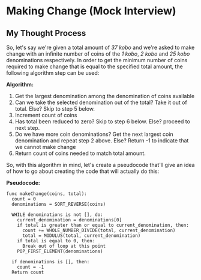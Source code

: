 # Making Change (Mock Interview)

## My Thought Process
So, let's say we're given a total amount of _37 kobo_ and we're asked to make change with an infinite number of coins of the _1 kobo_, _2 kobo_ and _25 kobo_ denominations respectively. In order to get the minimum number of coins required to make change that is equal to the specified total amount, the following algorithm step can be used:

**Algorithm:**

1. Get the largest denomination among the denomination of coins available
2. Can we take the selected denomination out of the total? Take it out of total. Else? Skip to step 5 below.
3. Increment count of coins
4. Has total been reduced to zero? Skip to step 6 below. Else? proceed to next step.
5. Do we have more coin denominations? Get the next largest coin denomination and repeat step 2 above. Else? Return -1 to indicate that we cannot make change
6. Return count of coins needed to match total amount.

So, with this algorithm in mind, let's create a pseudocode that'll give an idea of how to go about creating the code that will actually do this:

**Pseudocode:**

```
func makeChange(coins, total):
  count = 0
  denominations = SORT_REVERSE(coins)

  WHILE denominations is not [], do:
    current_denomination = denominations[0]
    if total is greater than or equal to current_denomination, then:
      count += WHOLE_NUMBER_DIVIDE(total, current_denomination)
      total = MODULUS(total, current_denomination)
    if total is equal to 0, then:
      Break out of loop at this point
    POP_FIRST_ELEMENT(denominations)

  if denominations is [], then:
    count = -1
  Return count
```